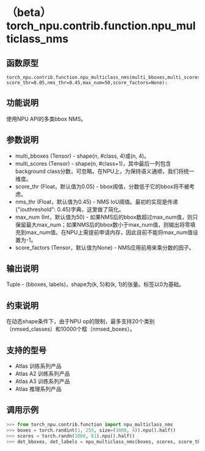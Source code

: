 # （beta）torch_npu.contrib.function.npu_multiclass_nms

## 函数原型

```
torch_npu.contrib.function.npu_multiclass_nms(multi_bboxes,multi_scores, score_thr=0.05,nms_thr=0.45,max_num=50,score_factors=None):
```

## 功能说明

使用NPU API的多类bbox NMS。

## 参数说明

- multi_bboxes (Tensor) - shape(n, \#class, 4)或(n, 4)。
- multi_scores (Tensor) - shape(n, \#class+1)，其中最后一列包含background class分数，可忽略。在NPU上，为保持语义通顺，我们将统一维度。
- score_thr (Float，默认值为0.05) - bbox阈值，分数低于它的bbox将不被考虑。
- nms_thr (Float，默认值为0.45) - NMS IoU阈值。最初的实现是传递\{"iouthreshold": 0.45\}字典，这里做了简化。
- max_num (Int，默认值为50) - 如果NMS后的bbox数超过max_num值，则只保留最大max_num；如果NMS后的bbox数小于max_num值，则输出将零填充到max_num值。在NPU上需提前申请内存，因此目前不能将max_num值设置为-1。
- score_factors (Tensor，默认值为None) - NMS应用前用来乘分数的因子。

## 输出说明

Tuple - (bboxes, labels)，shape为(k, 5)和(k, 1)的张量。标签以0为基础。

## 约束说明

在动态shape条件下，由于NPU op的限制，最多支持20个类别（nmsed_classes）和10000个框（nmsed_boxes）。

## 支持的型号

- <term>Atlas 训练系列产品</term>
- <term>Atlas A2 训练系列产品</term>
- <term>Atlas A3 训练系列产品</term>
- <term>Atlas 推理系列产品</term>

## 调用示例

```python
>>> from torch_npu.contrib.function import npu_multiclass_nms
>>> boxes = torch.randint(1, 255, size=(1000, 4)).npu().half()
>>> scores = torch.randn(1000, 81).npu().half()
>>> det_bboxes, det_labels = npu_multiclass_nms(boxes, scores, score_thr=0.3, nms_thr=0.5, max_num=3)
```

